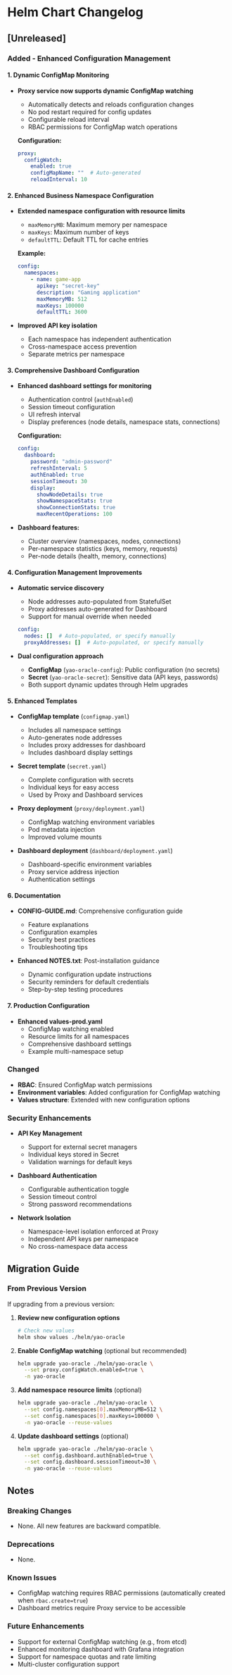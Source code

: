 # Helm Chart Changelog

## [Unreleased]

### Added - Enhanced Configuration Management

#### 1. Dynamic ConfigMap Monitoring
- **Proxy service now supports dynamic ConfigMap watching**
  - Automatically detects and reloads configuration changes
  - No pod restart required for config updates
  - Configurable reload interval
  - RBAC permissions for ConfigMap watch operations
  
  **Configuration:**
  ```yaml
  proxy:
    configWatch:
      enabled: true
      configMapName: ""  # Auto-generated
      reloadInterval: 10
  ```

#### 2. Enhanced Business Namespace Configuration
- **Extended namespace configuration with resource limits**
  - `maxMemoryMB`: Maximum memory per namespace
  - `maxKeys`: Maximum number of keys
  - `defaultTTL`: Default TTL for cache entries
  
  **Example:**
  ```yaml
  config:
    namespaces:
      - name: game-app
        apikey: "secret-key"
        description: "Gaming application"
        maxMemoryMB: 512
        maxKeys: 100000
        defaultTTL: 3600
  ```

- **Improved API key isolation**
  - Each namespace has independent authentication
  - Cross-namespace access prevention
  - Separate metrics per namespace

#### 3. Comprehensive Dashboard Configuration
- **Enhanced dashboard settings for monitoring**
  - Authentication control (`authEnabled`)
  - Session timeout configuration
  - UI refresh interval
  - Display preferences (node details, namespace stats, connections)
  
  **Configuration:**
  ```yaml
  config:
    dashboard:
      password: "admin-password"
      refreshInterval: 5
      authEnabled: true
      sessionTimeout: 30
      display:
        showNodeDetails: true
        showNamespaceStats: true
        showConnectionStats: true
        maxRecentOperations: 100
  ```

- **Dashboard features:**
  - Cluster overview (namespaces, nodes, connections)
  - Per-namespace statistics (keys, memory, requests)
  - Per-node details (health, memory, connections)

#### 4. Configuration Management Improvements
- **Automatic service discovery**
  - Node addresses auto-populated from StatefulSet
  - Proxy addresses auto-generated for Dashboard
  - Support for manual override when needed
  
  ```yaml
  config:
    nodes: []  # Auto-populated, or specify manually
    proxyAddresses: []  # Auto-populated, or specify manually
  ```

- **Dual configuration approach**
  - **ConfigMap** (`yao-oracle-config`): Public configuration (no secrets)
  - **Secret** (`yao-oracle-secret`): Sensitive data (API keys, passwords)
  - Both support dynamic updates through Helm upgrades

#### 5. Enhanced Templates
- **ConfigMap template** (`configmap.yaml`)
  - Includes all namespace settings
  - Auto-generates node addresses
  - Includes proxy addresses for dashboard
  - Includes dashboard display settings

- **Secret template** (`secret.yaml`)
  - Complete configuration with secrets
  - Individual keys for easy access
  - Used by Proxy and Dashboard services

- **Proxy deployment** (`proxy/deployment.yaml`)
  - ConfigMap watching environment variables
  - Pod metadata injection
  - Improved volume mounts

- **Dashboard deployment** (`dashboard/deployment.yaml`)
  - Dashboard-specific environment variables
  - Proxy service address injection
  - Authentication settings

#### 6. Documentation
- **CONFIG-GUIDE.md**: Comprehensive configuration guide
  - Feature explanations
  - Configuration examples
  - Security best practices
  - Troubleshooting tips
  
- **Enhanced NOTES.txt**: Post-installation guidance
  - Dynamic configuration update instructions
  - Security reminders for default credentials
  - Step-by-step testing procedures

#### 7. Production Configuration
- **Enhanced values-prod.yaml**
  - ConfigMap watching enabled
  - Resource limits for all namespaces
  - Comprehensive dashboard settings
  - Example multi-namespace setup

### Changed
- **RBAC**: Ensured ConfigMap watch permissions
- **Environment variables**: Added configuration for ConfigMap watching
- **Values structure**: Extended with new configuration options

### Security Enhancements
- **API Key Management**
  - Support for external secret managers
  - Individual keys stored in Secret
  - Validation warnings for default keys

- **Dashboard Authentication**
  - Configurable authentication toggle
  - Session timeout control
  - Strong password recommendations

- **Network Isolation**
  - Namespace-level isolation enforced at Proxy
  - Independent API keys per namespace
  - No cross-namespace data access

## Migration Guide

### From Previous Version

If upgrading from a previous version:

1. **Review new configuration options**
   ```bash
   # Check new values
   helm show values ./helm/yao-oracle
   ```

2. **Enable ConfigMap watching** (optional but recommended)
   ```bash
   helm upgrade yao-oracle ./helm/yao-oracle \
     --set proxy.configWatch.enabled=true \
     -n yao-oracle
   ```

3. **Add namespace resource limits** (optional)
   ```bash
   helm upgrade yao-oracle ./helm/yao-oracle \
     --set config.namespaces[0].maxMemoryMB=512 \
     --set config.namespaces[0].maxKeys=100000 \
     -n yao-oracle --reuse-values
   ```

4. **Update dashboard settings** (optional)
   ```bash
   helm upgrade yao-oracle ./helm/yao-oracle \
     --set config.dashboard.authEnabled=true \
     --set config.dashboard.sessionTimeout=30 \
     -n yao-oracle --reuse-values
   ```

## Notes

### Breaking Changes
- None. All new features are backward compatible.

### Deprecations
- None.

### Known Issues
- ConfigMap watching requires RBAC permissions (automatically created when `rbac.create=true`)
- Dashboard metrics require Proxy service to be accessible

### Future Enhancements
- Support for external ConfigMap watching (e.g., from etcd)
- Enhanced monitoring dashboard with Grafana integration
- Support for namespace quotas and rate limiting
- Multi-cluster configuration support


